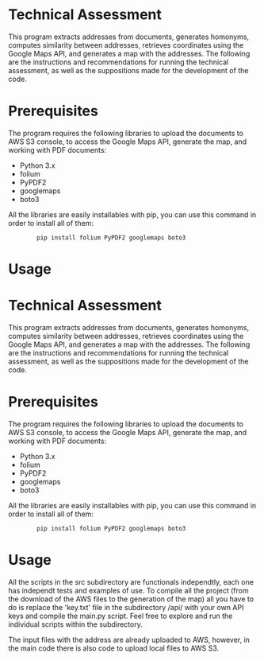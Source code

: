 # Technical Assessment

This program extracts addresses from documents, generates homonyms, computes similarity between addresses, retrieves coordinates using the Google Maps API, and generates a map with the addresses. The following are the instructions and recommendations for running the technical assessment, as well as the suppositions made for the development of the code.

# Prerequisites
The program  requires the following libraries to upload the documents to AWS S3 console, to access the Google Maps API, generate the map, and working with PDF documents:
- Python 3.x
- folium
- PyPDF2
- googlemaps
- boto3

All the libraries are easily installables with pip, you can use this command in order to install all of them:

            pip install folium PyPDF2 googlemaps boto3

# Usage
# Technical Assessment

This program extracts addresses from documents, generates homonyms, computes similarity between addresses, retrieves coordinates using the Google Maps API, and generates a map with the addresses. The following are the instructions and recommendations for running the technical assessment, as well as the suppositions made for the development of the code.

# Prerequisites
The program  requires the following libraries to upload the documents to AWS S3 console, to access the Google Maps API, generate the map, and working with PDF documents:
- Python 3.x
- folium
- PyPDF2
- googlemaps
- boto3

All the libraries are easily installables with pip, you can use this command in order to install all of them:

            pip install folium PyPDF2 googlemaps boto3

# Usage
All the scripts in the src subdirectory are functionals independtly, each one has independt tests and examples of use. To compile all the project (from the download of the AWS files to the generation of the map) all you have to do is replace the 'key.txt' file in the subdirectory /api/ with your own API keys and compile the main.py script. Feel free to explore and run the individual scripts within the subdirectory.

The input files with the address are already uploaded to AWS, however, in the main code there is also code to upload local files to AWS S3.
